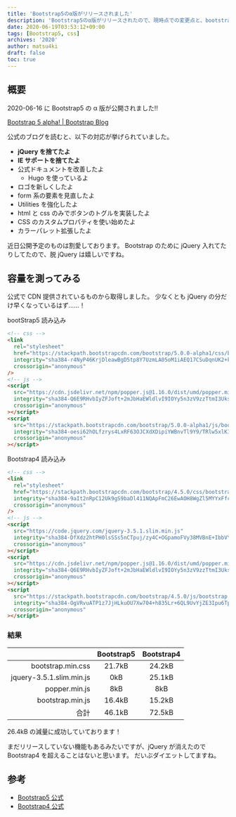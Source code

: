 ```yaml
---
title: 'Bootstrap5のα版がリリースされました'
description: 'Bootstrap5のα版がリリースされたので、現時点での変更点と、bootstrap4との容量比較を行いました。'
date: 2020-06-19T03:53:12+09:00
tags: [Bootstrap5, css]
archives: '2020'
author: matsu4ki
draft: false
toc: true
---
```


## 概要

2020-06-16 に Bootstrap5 の α 版が公開されました!!

[Bootstrap 5 alpha! | Bootstrap Blog](https://blog.getbootstrap.com/2020/06/16/bootstrap-5-alpha/)

公式のブログを読むと、以下の対応が挙げられていました。

- **jQuery を捨てたよ**
- **IE サポートを捨てたよ**
- 公式ドキュメントを改善したよ
  - Hugo を使っているよ
- ロゴを新しくしたよ
- form 系の要素を見直したよ
- Utilities を強化したよ
- html と css のみでボタンのトグルを実装したよ
- CSS のカスタムプロパティを使い始めたよ
- カラーパレット拡張したよ

近日公開予定のものは割愛しております。
Bootstrap のために jQuery 入れてたりしてたので、脱 jQuery は嬉しいですね。

## 容量を測ってみる

公式で CDN 提供されているものから取得しました。
少なくとも jQuery の分だけ早くなっているはず……！

bootStrap5 読み込み

```html
<!-- css -->
<link
  rel="stylesheet"
  href="https://stackpath.bootstrapcdn.com/bootstrap/5.0.0-alpha1/css/bootstrap.min.css"
  integrity="sha384-r4NyP46KrjDleawBgD5tp8Y7UzmLA05oM1iAEQ17CSuDqnUK2+k9luXQOfXJCJ4I"
  crossorigin="anonymous"
/>
<!-- js -->
<script
  src="https://cdn.jsdelivr.net/npm/popper.js@1.16.0/dist/umd/popper.min.js"
  integrity="sha384-Q6E9RHvbIyZFJoft+2mJbHaEWldlvI9IOYy5n3zV9zzTtmI3UksdQRVvoxMfooAo"
  crossorigin="anonymous"
></script>
<script
  src="https://stackpath.bootstrapcdn.com/bootstrap/5.0.0-alpha1/js/bootstrap.min.js"
  integrity="sha384-oesi62hOLfzrys4LxRF63OJCXdXDipiYWBnvTl9Y9/TRlw5xlKIEHpNyvvDShgf/"
  crossorigin="anonymous"
></script>
```

Bootstrap4 読み込み

```html
<!-- css -->
<link
  rel="stylesheet"
  href="https://stackpath.bootstrapcdn.com/bootstrap/4.5.0/css/bootstrap.min.css"
  integrity="sha384-9aIt2nRpC12Uk9gS9baDl411NQApFmC26EwAOH8WgZl5MYYxFfc+NcPb1dKGj7Sk"
  crossorigin="anonymous"
/>
<!-- js -->
<script
  src="https://code.jquery.com/jquery-3.5.1.slim.min.js"
  integrity="sha384-DfXdz2htPH0lsSSs5nCTpuj/zy4C+OGpamoFVy38MVBnE+IbbVYUew+OrCXaRkfj"
  crossorigin="anonymous"
></script>
<script
  src="https://cdn.jsdelivr.net/npm/popper.js@1.16.0/dist/umd/popper.min.js"
  integrity="sha384-Q6E9RHvbIyZFJoft+2mJbHaEWldlvI9IOYy5n3zV9zzTtmI3UksdQRVvoxMfooAo"
  crossorigin="anonymous"
></script>
<script
  src="https://stackpath.bootstrapcdn.com/bootstrap/4.5.0/js/bootstrap.min.js"
  integrity="sha384-OgVRvuATP1z7JjHLkuOU7Xw704+h835Lr+6QL9UvYjZE3Ipu6Tp75j7Bh/kR0JKI"
  crossorigin="anonymous"
></script>
```

### 結果

|                          | Bootstrap5 | Bootstrap4 |
| -----------------------: | :--------: | :--------: |
|        bootstrap.min.css |   21.7kB   |   24.2kB   |
| jquery-3.5.1.slim.min.js |    0kB     |   25.1kB   |
|            popper.min.js |    8kB     |    8kB     |
|         bootstrap.min.js |   16.4kB   |   15.2kB   |
|                     合計 |   46.1kB   |   72.5kB   |

26.4kB の減量に成功していております！

まだリリースしていない機能もあるみたいですが、jQuery が消えたので Bootstrap4 を超えることはないと思います。
だいぶダイエットしてますね。

## 参考

- [Bootstrap5 公式](https://v5.getbootstrap.com/)
- [Bootstrap4 公式](https://getbootstrap.com/)
